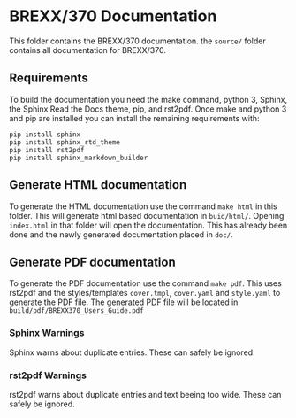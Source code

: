 # BREXX/370 Documentation

This folder contains the BREXX/370 documentation. the `source/` folder
contains all documentation for BREXX/370.

## Requirements

To build the documentation you need the make command, python 3, Sphinx, 
the Sphinx Read the Docs theme, pip, and rst2pdf. Once make and 
python 3 and pip are installed you can install the remaining 
requirements with:

```
pip install sphinx
pip install sphinx_rtd_theme
pip install rst2pdf
pip install sphinx_markdown_builder
```

## Generate HTML documentation

To generate the HTML documentation use the command `make html` in this
folder. This will generate html based documentation in 
`buid/html/`. Opening `index.html` in that folder will open the 
documentation. This has already been done and the newly generated
documentation placed in `doc/`.

## Generate PDF documentation

To generate the PDF documentation use the command `make pdf`. This uses
rst2pdf and the styles/templates `cover.tmpl`, `cover.yaml` and `style.yaml` to generate
the PDF file. The generated PDF file will be located in 
`build/pdf/BREXX370_Users_Guide.pdf`

### Sphinx Warnings

Sphinx warns about duplicate entries. These can safely be ignored.

### rst2pdf Warnings

rst2pdf warns about duplicate entries and text beeing too wide. These can safely be ignored.